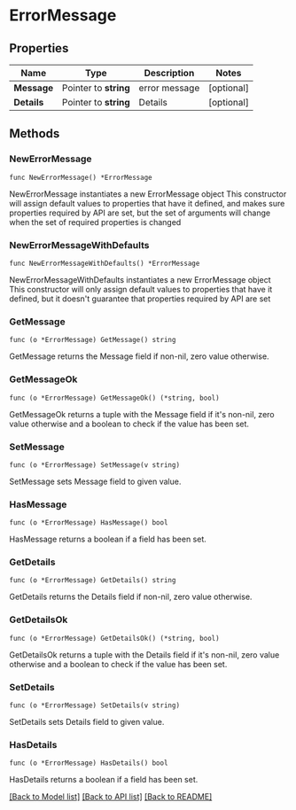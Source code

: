 # ErrorMessage

## Properties

Name | Type | Description | Notes
------------ | ------------- | ------------- | -------------
**Message** | Pointer to **string** | error message | [optional] 
**Details** | Pointer to **string** | Details | [optional] 

## Methods

### NewErrorMessage

`func NewErrorMessage() *ErrorMessage`

NewErrorMessage instantiates a new ErrorMessage object
This constructor will assign default values to properties that have it defined,
and makes sure properties required by API are set, but the set of arguments
will change when the set of required properties is changed

### NewErrorMessageWithDefaults

`func NewErrorMessageWithDefaults() *ErrorMessage`

NewErrorMessageWithDefaults instantiates a new ErrorMessage object
This constructor will only assign default values to properties that have it defined,
but it doesn't guarantee that properties required by API are set

### GetMessage

`func (o *ErrorMessage) GetMessage() string`

GetMessage returns the Message field if non-nil, zero value otherwise.

### GetMessageOk

`func (o *ErrorMessage) GetMessageOk() (*string, bool)`

GetMessageOk returns a tuple with the Message field if it's non-nil, zero value otherwise
and a boolean to check if the value has been set.

### SetMessage

`func (o *ErrorMessage) SetMessage(v string)`

SetMessage sets Message field to given value.

### HasMessage

`func (o *ErrorMessage) HasMessage() bool`

HasMessage returns a boolean if a field has been set.

### GetDetails

`func (o *ErrorMessage) GetDetails() string`

GetDetails returns the Details field if non-nil, zero value otherwise.

### GetDetailsOk

`func (o *ErrorMessage) GetDetailsOk() (*string, bool)`

GetDetailsOk returns a tuple with the Details field if it's non-nil, zero value otherwise
and a boolean to check if the value has been set.

### SetDetails

`func (o *ErrorMessage) SetDetails(v string)`

SetDetails sets Details field to given value.

### HasDetails

`func (o *ErrorMessage) HasDetails() bool`

HasDetails returns a boolean if a field has been set.


[[Back to Model list]](../README.md#documentation-for-models) [[Back to API list]](../README.md#documentation-for-api-endpoints) [[Back to README]](../README.md)


